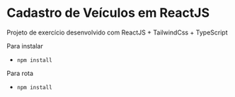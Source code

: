 # Cadastro de Veículos em ReactJS

Projeto de exercício desenvolvido com ReactJS + TailwindCss + TypeScript


Para instalar
- `npm install`


Para rota 
- `npm install`